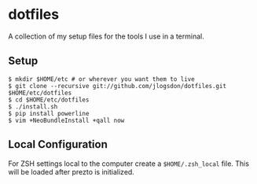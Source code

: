 # dotfiles

A collection of my setup files for the tools I use in a terminal.

## Setup

```
$ mkdir $HOME/etc # or wherever you want them to live
$ git clone --recursive git://github.com/jlogsdon/dotfiles.git $HOME/etc/dotfiles
$ cd $HOME/etc/dotfiles
$ ./install.sh
$ pip install powerline
$ vim +NeoBundleInstall +qall now
```

## Local Configuration

For ZSH settings local to the computer create a `$HOME/.zsh_local` file. This will be loaded after prezto is initialized.
